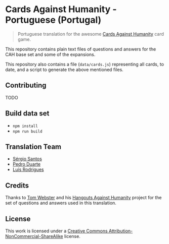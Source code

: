 # Cards Against Humanity - Portuguese (Portugal)

> Portuguese translation for the awesome [Cards Against Humanity](https://www.cardsagainsthumanity.com/) card game.

This repository contains plain text files of questions and answers for the CAH base set and some of the expansions.

This repository also contains a file (`data/cards.js`) representing all cards, to date, and a script to generate the above mentioned files.

## Contributing
TODO

## Build data set
* `npm install`
* `npm run build`

## Translation Team
* [Sérgio Santos](https://github.com/s3rgiosan)
* [Pedro Duarte](http://github.com/xipasduarte)
* [Luís Rodrigues](https://github.com/goblindegook)

## Credits
Thanks to [Tom Webster](http://samurailink3.com) and his [Hangouts Against Humanity](https://github.com/samurailink3/hangouts-against-humanity) project for the set of questions and answers used in this translation.

## License
This work is licensed under a [Creative Commons Attribution-NonCommercial-ShareAlike](LICENSE.md) license.
